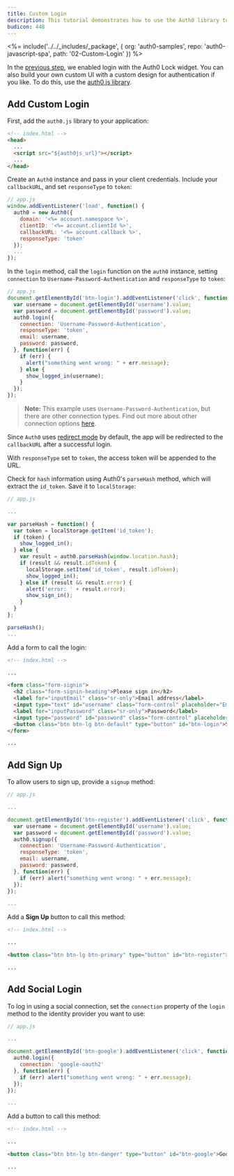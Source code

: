 ```yaml
---
title: Custom Login
description: This tutorial demonstrates how to use the Auth0 library to add custom authentication and authorization to your web app
budicon: 448
---
```


<%= include('../../_includes/_package', {
  org: 'auth0-samples',
  repo: 'auth0-javascript-spa',
  path: '02-Custom-Login'
}) %>

In the [previous step](/quickstart/spa/vanillajs/01-login), we enabled login with the Auth0 Lock widget. You can also build your own custom UI with a custom design for authentication if you like. To do this, use the [auth0.js library](https://github.com/auth0/auth0.js).


## Add Custom Login

First, add the `auth0.js` library to your application:

```html
<!-- index.html -->
<head>
  ...
  <script src="${auth0js_url}"></script>
  ...
</head>
```

Create an `Auth0` instance and pass in your client credentials. Include your `callbackURL`, and set `responseType` to `token`:

```js
// app.js
window.addEventListener('load', function() {
  auth0 = new Auth0({
    domain: '<%= account.namespace %>',
    clientID: '<%= account.clientId %>',
    callbackURL: '<%= account.callback %>',
    responseType: 'token'
  });
  ...
});
```

In the `login` method, call the `login` function on the `auth0` instance, setting `connection` to `Username-Password-Authentication` and `responseType` to `token`:

```js
// app.js
document.getElementById('btn-login').addEventListener('click', function() {
  var username = document.getElementById('username').value;
  var password = document.getElementById('password').value;
  auth0.login({
    connection: 'Username-Password-Authentication',
    responseType: 'token',
    email: username,
    password: password,
  }, function(err) {
    if (err) {
      alert("something went wrong: " + err.message);
    } else {
      show_logged_in(username);
    }
  });
});
```

> **Note:** This example uses `Username-Password-Authentication`, but there are other connection types. Find out more about other connection options [here](https://auth0.com/docs/libraries/auth0js#login).

Since `Auth0` uses [redirect mode](https://github.com/auth0/auth0.js#redirect-mode) by default, the app will be redirected to the `callbackURL` after a successful login.

With `responseType` set to `token`, the access token will be appended to the URL.

Check for `hash` information using Auth0's `parseHash` method, which will extract the `id_token`. Save it to `localStorage`:

```js
// app.js

...

var parseHash = function() {
  var token = localStorage.getItem('id_token');
  if (token) {
    show_logged_in();
  } else {
    var result = auth0.parseHash(window.location.hash);
    if (result && result.idToken) {
      localStorage.setItem('id_token', result.idToken);
      show_logged_in();
    } else if (result && result.error) {
      alert('error: ' + result.error);
      show_sign_in();
    }
  }
};

parseHash();
...
```

Add a form to call the login:

```html
<!-- index.html -->

...

<form class="form-signin">
  <h2 class="form-signin-heading">Please sign in</h2>
  <label for="inputEmail" class="sr-only">Email address</label>
  <input type="text" id="username" class="form-control" placeholder="Email address" autofocus required>
  <label for="inputPassword" class="sr-only">Password</label>
  <input type="password" id="password" class="form-control" placeholder="Password" required>
  <button class="btn btn-lg btn-default" type="button" id="btn-login">Sign In</button>
</form>

...
```

## Add Sign Up

To allow users to sign up, provide a `signup` method:

```js
// app.js

...

document.getElementById('btn-register').addEventListener('click', function() {
  var username = document.getElementById('username').value;
  var password = document.getElementById('password').value;
  auth0.signup({
    connection: 'Username-Password-Authentication',
    responseType: 'token',
    email: username,
    password: password,
  }, function(err) {
    if (err) alert("something went wrong: " + err.message);
  });
});

...
```

Add a **Sign Up** button to call this method:

```html
<!-- index.html -->

...

<button class="btn btn-lg btn-primary" type="button" id="btn-register">Sign Up</button>

...
```

## Add Social Login

To log in using a social connection, set the `connection` property of the `login` method to the identity provider you want to use:

```js
// app.js

...

document.getElementById('btn-google').addEventListener('click', function() {
  auth0.login({
    connection: 'google-oauth2'
  }, function(err) {
    if (err) alert("something went wrong: " + err.message);
  });
});

...
```

Add a button to call this method:

```html
<!-- index.html -->

...

<button class="btn btn-lg btn-danger" type="button" id="btn-google">Google</button>

...
```
